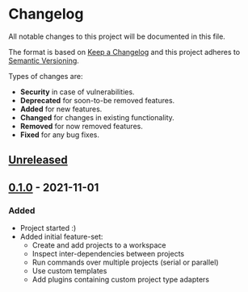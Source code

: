 # Changelog
All notable changes to this project will be documented in this file.

The format is based on [Keep a Changelog] and this project adheres to
[Semantic Versioning].

Types of changes are:
* **Security** in case of vulnerabilities.
* **Deprecated** for soon-to-be removed features.
* **Added** for new features.
* **Changed** for changes in existing functionality.
* **Removed** for now removed features.
* **Fixed** for any bug fixes.

## [Unreleased]


## [0.1.0] - 2021-11-01
### Added
* Project started :)
* Added initial feature-set:
  - Create and add projects to a workspace
  - Inspect inter-dependencies between projects
  - Run commands over multiple projects (serial or parallel)
  - Use custom templates
  - Add plugins containing custom project type adapters

[Unreleased]: https://github.com/jacksmith15/workspace-cli/compare/0.1.0..HEAD
[0.1.0]: https://github.com/jacksmith15/workspace-cli/compare/initial..0.1.0

[Keep a Changelog]: http://keepachangelog.com/en/1.0.0/
[Semantic Versioning]: http://semver.org/spec/v2.0.0.html

[_release_link_format]: https://github.com/jacksmith15/workspace-cli/compare/{previous_tag}..{tag}
[_breaking_change_token]: BREAKING
